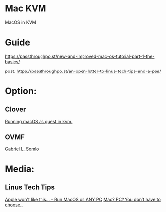 # Mac KVM
MacOS in KVM


# Guide
https://passthroughpo.st/new-and-improved-mac-os-tutorial-part-1-the-basics/

post:
https://passthroughpo.st/an-open-letter-to-linus-tech-tips-and-a-psa/

# Option:
## Clover
[Running macOS as guest in kvm.](https://www.kraxel.org/blog/2017/09/running-macos-as-guest-in-kvm/)

## OVMF
[Gabriel L. Somlo](http://www.contrib.andrew.cmu.edu/~somlo/OSXKVM/)


# Media:
## Linus Tech Tips
[Apple won't like this... - Run MacOS on ANY PC](https://youtu.be/ATnpEOo3GJA)
[Mac? PC? You don’t have to choose..](https://youtu.be/EozeSDeV3Vo)
